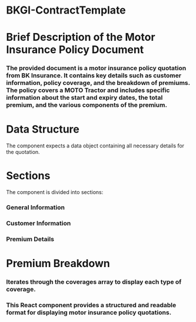 # BKGI-ContractTemplate
# Brief Description of the Motor Insurance Policy Document
### The provided document is a motor insurance policy quotation from BK Insurance. It contains key details such as customer information, policy coverage, and the breakdown of premiums. The policy covers a MOTO Tractor and includes specific information about the start and expiry dates, the total premium, and the various components of the premium.

# Data Structure
The component expects a data object containing all necessary details for the quotation.

# Sections
The component is divided into sections:

### General Information
### Customer Information
### Premium Details
# Premium Breakdown
### Iterates through the coverages array to display each type of coverage.

### This React component provides a structured and readable format for displaying motor insurance policy quotations.

